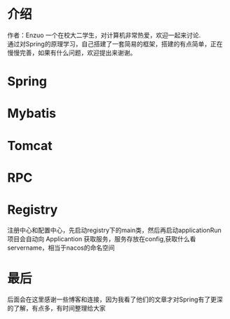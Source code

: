 # 介绍
作者：Enzuo 一个在校大二学生，对计算机非常热爱，欢迎一起来讨论.\
通过对Spring的原理学习，自己搭建了一套简易的框架，搭建的有点简单，正在慢慢完善，如果有什么问题，欢迎提出来谢谢。
# Spring

# Mybatis

# Tomcat

# RPC
# Registry
注册中心和配置中心，先启动registry下的main类，然后再启动applicationRun
项目会自动向 Applicantion 获取服务，服务存放在config,获取什么看servername，相当于nacos的命名空间
# 最后
后面会在这里感谢一些博客和连接，因为我看了他们的文章才对Spring有了更深的了解，有点多，有时间整理给大家